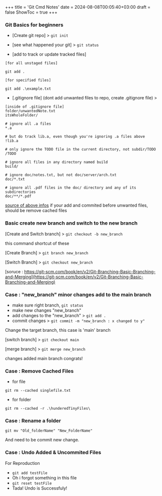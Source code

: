 +++
title = 'Git Cmd Notes'
date = 2024-08-08T00:05:40+03:00
draft = false
ShowToc = true
+++

### Git Basics for beginners
- [Create git repo] > `git init`

- [see what happened your git] > `git status`

- [add to track or update tracked files]
```
[for all unstaged files]

git add .

[for specified files]

git add .\example.txt

```

- [.gitignore file] (dont add  unwanted files to repo, create .gitignore file) >
```
[inside of .gitignore file]
folder/unwantedNote.txt
itsWholeFolder/
```

```
# ignore all .a files
*.a

# but do track lib.a, even though you're ignoring .a files above
!lib.a

# only ignore the TODO file in the current directory, not subdir/TODO
/TODO

# ignore all files in any directory named build
build/

# ignore doc/notes.txt, but not doc/server/arch.txt
doc/*.txt

# ignore all .pdf files in the doc/ directory and any of its subdirectories
doc/**/*.pdf
```
[source of above infos](https://git-scm.com/book/en/v2/Git-Basics-Recording-Changes-to-the-Repository) 
if your add and commited before unwanted files, should be remove cached files
### Basic create new branch and switch to the new branch

[Create and Switch branch] > `git checkout -b new_branch`

this command shortcut of these

[Create Branch] > `git branch new_branch`

[Switch Branch] > `git checkout new_branch`

[soruce : https://git-scm.com/book/en/v2/Git-Branching-Basic-Branching-and-Merging](https://git-scm.com/book/en/v2/Git-Branching-Basic-Branching-and-Merging)

### Case : "new_branch" minor changes add to the main branch
* make sure right branch, `git status` 
* make new changes "new_branch"
* add changes to the "new_branch" > `git add .`
* commit changes > `git commit -m "new_branch : x changed to y"`
  
Change the target branch, this case is 'main' branch

[switch branch] > `git checkout main`

[merge branch] > `git merge new_branch`

changes added main branch congrats!

### Case : Remove Cached Files 
* for file
```
git rm --cached singlefile.txt
```
* for folder
```
git rm --cached -r .\hunderedTinyFiles\
```

### Case : Rename a folder
```
git mv "Old_folderName" "New_FolderName"
```
And need to be commit new change.

### Case : Undo Added & Uncommited Files
For Reproduction
- `git add testFile`
- Oh i forgot something in this file
- `git reset testFile`  
- Tada! Undo is Successfuly!
